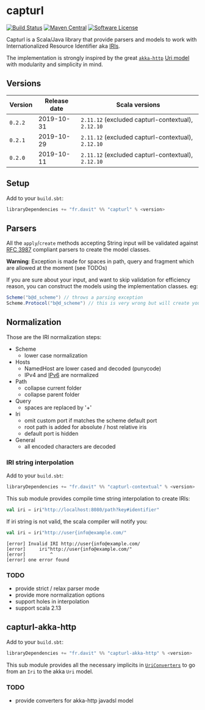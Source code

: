 # capturl

[![Build Status](https://travis-ci.org/RustedBones/capturl.svg?branch=master)](https://travis-ci.org/RustedBones/capturl)
[![Maven Central](https://maven-badges.herokuapp.com/maven-central/fr.davit/capturl_2.12/badge.svg)](https://maven-badges.herokuapp.com/maven-central/fr.davit/capturl_2.12)
[![Software License](https://img.shields.io/badge/license-Apache%202-brightgreen.svg?style=flat)](LICENSE)

Capturl is a Scala/Java library that provide parsers and models to work with Internationalized Resource Identifier aka 
[IRIs](https://en.wikipedia.org/wiki/Internationalized_Resource_Identifier).

The implementation is strongly inspired by the great [`akka-http`](https://github.com/akka/akka-http) 
[Uri model](https://doc.akka.io/docs/akka-http/current/common/uri-model.html) with modularity and simplicity in mind.

## Versions

| Version | Release date | Scala versions                                     |
| ------- | ------------ | -------------------------------------------------- |
| `0.2.2` | 2019-10-31   | `2.11.12` (excluded capturl-contextual), `2.12.10` |
| `0.2.1` | 2019-10-29   | `2.11.12` (excluded capturl-contextual), `2.12.10` |
| `0.2.0` | 2019-10-11   | `2.11.12` (excluded capturl-contextual), `2.12.10` |


## Setup

Add to your `build.sbt`:

```scala
libraryDependencies += "fr.davit" %% "capturl" % <version>
```

## Parsers

All the `apply`/`create` methods accepting String input will be validated against 
[RFC 3987](https://tools.ietf.org/rfc/rfc3987.txt) compliant parsers to create the model classes.

**Warning**: Exception is made for spaces in path, query and fragment which are allowed at the moment (see TODOs)

If you are sure about your input, and want to skip validation for efficiency reason, you can construct the models
using the implementation classes. eg:

```scala
Scheme("b@d_scheme") // throws a parsing exception
Scheme.Protocol("b@d_scheme") // this is very wrong but will create your scheme
```

## Normalization

Those are the IRI normalization steps:

- Scheme
    - lower case normalization
- Hosts
    - NamedHost are lower cased and decoded (punycode)
    - IPv4 and [IPv6](https://tools.ietf.org/html/rfc5952#section-4) are normalized
- Path
    - collapse current folder
    - collapse parent folder
- Query
    - spaces are replaced by '+'
- Iri
    - omit custom port if matches the scheme default port
    - root path is added for absolute / host relative iris
    - default port is hidden
- General
    - all encoded characters are decoded

### IRI string interpolation

Add to your `build.sbt`:

```scala
libraryDependencies += "fr.davit" %% "capturl-contextual" % <version>
```

This sub module provides compile time string interpolation to create IRIs:

```scala
val iri = iri"http://localhost:8080/path?key#identifier"
```

If iri string is not valid, the scala compiler will notify you:

```scala
val iri = iri"http://user{info@example.com/"
```

```
[error] Invalid IRI http://user{info@example.com/
[error]     iri"http://user{info@example.com/"
[error]         ^
[error] one error found
```


### TODO

- provide strict / relax parser mode
- provide more normalization options
- support holes in interpolation 
- support scala 2.13

## capturl-akka-http

Add to your `build.sbt`:

```scala
libraryDependencies += "fr.davit" %% "capturl-akka-http" % <version>
```

This sub module provides all the necessary implicits in [`UriConverters`](/src/main/scala/fr/davit/capturl/akka/http/UriConverters.scala) 
to go from an `Iri` to the akka `Uri` model.

### TODO

- provide converters for akka-http javadsl model

